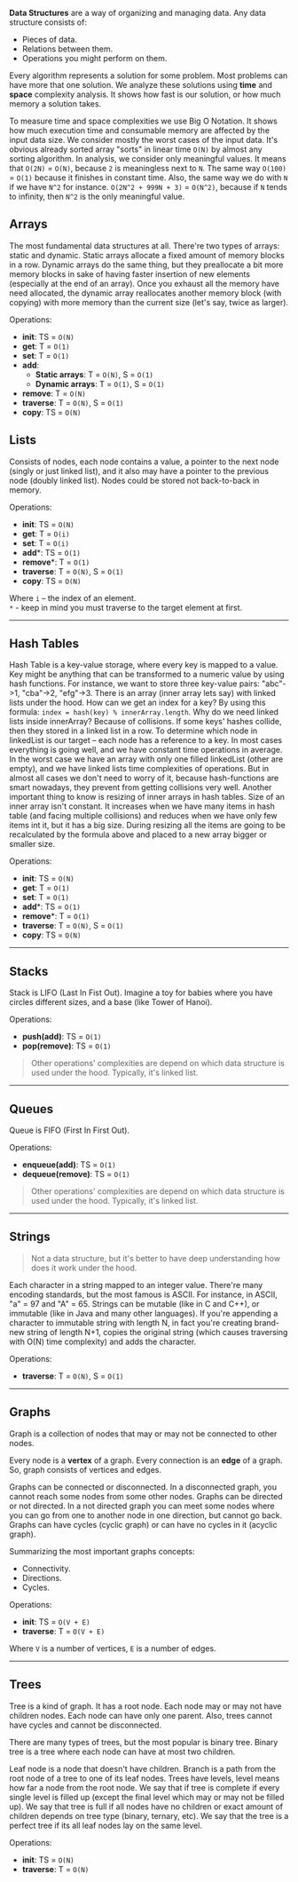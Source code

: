 **Data Structures** are a way of organizing and managing data. Any data structure consists of:
- Pieces of data.
- Relations between them.
- Operations you might perform on them.

Every algorithm represents a solution for some problem. Most problems can have more that one solution.
We analyze these solutions using **time** and **space** complexity analysis. It shows how fast is our solution, or 
how much memory a solution takes.

To measure time and space complexities we use Big O Notation. It shows how much execution time and consumable memory 
are affected by the input data size. We consider mostly the worst cases of the input data. It's obvious already 
sorted array "sorts" in linear time `O(N)` by almost any sorting algorithm.
In analysis, we consider only meaningful values. It means that `O(2N)` = `O(N)`, because `2` is meaningless next to `N`. 
The same way `O(100)` = `O(1)` because it finishes in constant time. 
Also, the same way we do with `N` if we have `N^2` for instance. `O(2N^2 + 999N + 3)` = `O(N^2)`, 
because if `N` tends to infinity, then `N^2` is the only meaningful value.

## Arrays

The most fundamental data structures at all. There're two types of arrays: static and dynamic.
Static arrays allocate a fixed amount of memory blocks in a row. Dynamic arrays do the same thing, but they preallocate
a bit more memory blocks in sake of having faster insertion of new elements (especially at the end of an array).
Once you exhaust all the memory have need allocated, the dynamic array reallocates another memory block (with copying) 
with more memory than the current size (let's say, twice as larger).

Operations:
- **init**: TS = `O(N)` 
- **get**: T = `O(1)`
- **set**: T = `O(1)`
- **add**:
  - **Static arrays**: T = `O(N)`, S = `O(1)`
  - **Dynamic arrays**: T = `O(1)`, S = `O(1)`
- **remove**: T = `O(N)`
- **traverse**: T = `O(N)`, S = `O(1)`
- **copy**: TS = `O(N)`

## Lists

Consists of nodes, each node contains a value, a pointer to the next node (singly or just linked list), and it also may have
a pointer to the previous node (doubly linked list). Nodes could be stored not back-to-back in memory.

Operations:
- **init**: TS = `O(N)` 
- **get**: T = `O(i)`
- **set**: T = `O(i)`
- **add***: TS = `O(1)`
- **remove***: T = `O(1)`
- **traverse**: T = `O(N)`, S = `O(1)`
- **copy**: TS = `O(N)`

Where `i` – the index of an element.\
`*` - keep in mind you must traverse to the target element at first. 

--------------------

## Hash Tables

Hash Table is a key-value storage, where every key is mapped to a value.
Key might be anything that can be transformed to a numeric value by using hash functions.
For instance, we want to store three key-value pairs: "abc"->1, "cba"->2, "efg"->3.
There is an array (inner array lets say) with linked lists under the hood. How can we get an index for a key?
By using this formula: `index = hash(key) % innerArray.length`. Why do we need linked lists inside innerArray?
Because of collisions. If some keys' hashes collide, then they stored in a linked list in a row.
To determine which node in linkedList is our target – each node has a reference to a key.
In most cases everything is going well, and we have constant time operations in average. 
In the worst case we have an array with only one filled linkedList (other are empty), and
we have linked lists time complexities of operations. But in almost all cases we don't need to worry of it,
because hash-functions are smart nowadays, they prevent from getting collisions very well.
Another important thing to know is resizing of inner arrays in hash tables. Size of an inner array isn't constant.
It increases when we have many items in hash table (and facing multiple collisions) and reduces when we have only few 
items int it, but it has a big size. During resizing all the items are going to be recalculated by the formula above and 
placed to a new array bigger or smaller size.   

Operations:
- **init**: TS = `O(N)` 
- **get**: T = `O(1)`
- **set**: T = `O(1)`
- **add***: TS = `O(1)`
- **remove***: T = `O(1)`
- **traverse**: T = `O(N)`, S = `O(1)`
- **copy**: TS = `O(N)`

--------------------

## Stacks

Stack is LIFO (Last In Fist Out). Imagine a toy for babies where you have circles different sizes, 
and a base (like Tower of Hanoi).

Operations:
- **push(add)**: TS = `O(1)`
- **pop(remove)**: TS = `O(1)`

> Other operations' complexities are depend on which data structure is used under the hood. Typically, it's linked list.

--------------------

## Queues

Queue is FIFO (First In First Out).

Operations:
- **enqueue(add)**: TS = `O(1)`
- **dequeue(remove)**: TS = `O(1)`

> Other operations' complexities are depend on which data structure is used under the hood. Typically, it's linked list.

--------------------

## Strings

> Not a data structure, but it's better to have deep understanding how does it work under the hood.

Each character in a string mapped to an integer value. There're many encoding standards, but the most famous is ASCII.
For instance, in ASCII, "a" = 97 and "A" = 65.
Strings can be mutable (like in C and C++), or immutable (like in Java and many other languages).
If you're appending a character to immutable string with length N, in fact you're creating brand-new string 
of length N+1, copies the original string (which causes traversing with O(N) time complexity) and adds the character.

Operations:
- **traverse**: T = `O(N)`, S = `O(1)`

--------------------

## Graphs

Graph is a collection of nodes that may or may not be connected to other nodes.

Every node is a **vertex** of a graph. Every connection is an **edge** of a graph. 
So, graph consists of vertices and edges.

Graphs can be connected or disconnected. In a disconnected graph, you cannot reach some nodes from some other nodes.
Graphs can be directed or not directed. In a not directed graph you can meet some nodes 
where you can go from one to another node in one direction, but cannot go back.
Graphs can have cycles (cyclic graph) or can have no cycles in it (acyclic graph).

Summarizing the most important graphs concepts:
- Connectivity.
- Directions.
- Cycles.

Operations:
- **init**: TS = `O(V + E)`
- **traverse**: T = `O(V + E)`

Where `V` is a number of vertices, `E` is a number of edges.

--------------------

## Trees

Tree is a kind of graph. It has a root node. Each node may or may not have children nodes. 
Each node can have only one parent. Also, trees cannot have cycles and cannot be disconnected.

There are many types of trees, but the most popular is binary tree. Binary tree is a tree where each node 
can have at most two children.

Leaf node is a node that doesn't have children.
Branch is a path from the root node of a tree to one of its leaf nodes. Trees have levels, level means how
far a node from the root node. We say that if tree is complete if every single level is filled up 
(except the final level which may or may not be filled up). We say that tree is full if all nodes have no children 
or exact amount of children depends on tree type (binary, ternary, etc). We say that the tree is a perfect tree
if its all leaf nodes lay on the same level. 

Operations:
- **init**: TS = `O(N)`
- **traverse**: T = `O(N)`
